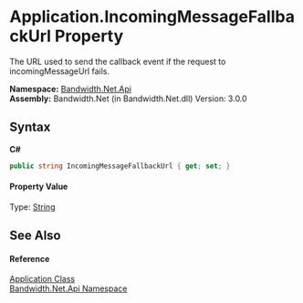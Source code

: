 ﻿# Application.IncomingMessageFallbackUrl Property 
 

The URL used to send the callback event if the request to incomingMessageUrl fails.

**Namespace:**&nbsp;<a href ="N_Bandwidth_Net_Api.md">Bandwidth.Net.Api</a><br />**Assembly:**&nbsp;Bandwidth.Net (in Bandwidth.Net.dll) Version: 3.0.0

## Syntax

**C#**<br />
``` C#
public string IncomingMessageFallbackUrl { get; set; }
```


#### Property Value
Type: <a href="http://msdn2.microsoft.com/en-us/library/s1wwdcbf" target="_blank">String</a>

## See Also


#### Reference
<a href ="T_Bandwidth_Net_Api_Application.md">Application Class</a><br /><a href ="N_Bandwidth_Net_Api.md">Bandwidth.Net.Api Namespace</a><br />